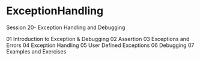 # ExceptionHandling
Session 20- Exception Handling and Debugging


01 Introduction to Exception & Debugging
02 Assertion
03 Exceptions and Errors
04 Exception Handling
05 User Defined Exceptions
06 Debugging
07 Examples and Exercises
